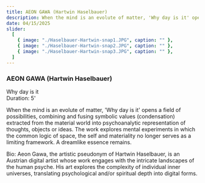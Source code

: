 ```yaml
---
title: AEON GAWA (Hartwin Haselbauer)
description: When the mind is an evolute of matter, 'Why day is it' opens a field of possibilities.
date: 04/15/2025
slider:
  [
    { image: "./Haselbauer-Hartwin-snap1.JPG", caption: "" },
    { image: "./Haselbauer-Hartwin-snap2.JPG", caption: "" },
    { image: "./Haselbauer-Hartwin-snap3.JPG", caption: "" },
  ]
---
```


### AEON GAWA (Hartwin Haselbauer)

Why day is it <br/>
Duration: 5'

When the mind is an evolute of matter, 'Why day is it' opens a field of possibilities, combining and fusing symbolic values (condensation) extracted from the material world into psychoanalytic representation of thoughts, objects or ideas. The work explores mental experiments in which the common logic of space, the self and materiality no longer serves as a limiting framework. A dreamlike essence remains.

Bio: Aeon Gawa, the artistic pseudonym of Hartwin Haselbauer, is an Austrian digital artist whose work engages with the intricate landscapes of the human psyche. His art explores the complexity of individual inner universes, translating psychological and/or spiritual depth into digital forms.
